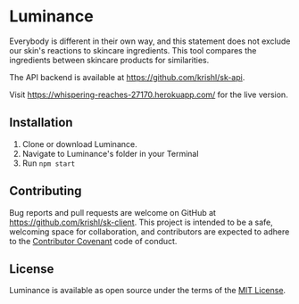# Luminance

Everybody is different in their own way, and this statement does not exclude our skin's reactions to skincare ingredients.
This tool compares the ingredients between skincare products for similarities.

The API backend is available at https://github.com/krishl/sk-api.

Visit https://whispering-reaches-27170.herokuapp.com/ for the live version.

## Installation
1. Clone or download Luminance.
2. Navigate to Luminance's folder in your Terminal
3. Run `npm start`

## Contributing

Bug reports and pull requests are welcome on GitHub at https://github.com/krishl/sk-client. This project is intended to be a safe, welcoming space for collaboration, and contributors are expected to adhere to the [Contributor Covenant](http://contributor-covenant.org) code of conduct.


## License

Luminance is available as open source under the terms of the [MIT License](http://opensource.org/licenses/MIT).